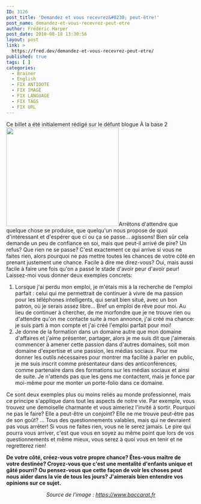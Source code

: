 ```yaml
---
ID: 3126
post_title: 'Demandez et vous recevrez&#8230; peut-être!'
post_name: demandez-et-vous-recevrez-peut-etre
author: Frédéric Harper
post_date: 2010-08-18 13:30:56
layout: post
link: >
  https://fred.dev/demandez-et-vous-recevrez-peut-etre/
published: true
tags: [ ]
categories:
  - Brainer
  - English
  - FIX ANTIDOTE
  - FIX IMAGE
  - FIX LANGUAGE
  - FIX TAGS
  - FIX URL
---
```

<div id="deadblog">
  Ce billet a été initialement rédigé sur le défunt blogue À la base 2
</div><img title="image" src="http://fred.dev/wp-content/uploads/2010/08/image-300x262.jpg" alt="" width="300" height="262"/ Qu' est-ce queç a veut dire? Simplement que vous pouvez cré er, ou plutô t tentez de cré er, votre chance. Depuis quelque temps je prends en compte cette petite phrase et l' inclus dans mon mode de vie. Peut-ê tre est-ce parce que je suis un enfant unique et ou que j' ai souventé té gâ té par la vie que je pense ainsi, mais je crois ré ellement que nous pouvons faire notre chance, faire notre vie quoi!< p/>Arrêtons d'attendre que quelque chose se produise, que quelqu'un nous propose de quoi d'intéressant et d'espérer que ci ou ça se passe... agissons! Bien sûr cela demande un peu de confiance en soi, mais que peut-il arrivé de pire? Un refus? Que rien ne se passe? C'est exactement ce qui arrive si vous ne faites rien, alors pourquoi ne pas mettre toutes les chances de votre côté en prenant justement une chance. Facile à dire me direz-vous? Oui, mais aussi facile à faire une fois qu'on a passé le stade d'avoir peur d'avoir peur! Laissez-moi vous donner deux exemples concrets:

1.  Lorsque j'ai perdu mon emploi, je m'étais mis à la recherche de l'emploi parfait : celui qui me permettrait de continuer à vivre de ma passion pour les téléphones intelligents, qui serait bien situé, avec un bon patron, où je serais assez libre... Bref un emploi de rêve pour moi. Au lieu de continuer à chercher, de me morfondre que je ne trouve rien ou d'attendre qu'on me contacte suite à mon annonce, j'ai créé ma chance: je suis parti à mon compte et j'ai créé l'emploi parfait pour moi!
2.  Je donne de la formation dans un domaine autre que mon domaine d'affaires et j'aime présenter, partager, alors je me suis dit que j'aimerais commencer à amener cette passion dans d'autres domaines, soit mon domaine d'expertise et une passion, les médias sociaux. Pour me donner les outils nécessaires pour montrer ma facilité à parler en public, je me suis inscrit comme présentateur dans des anticonférences, comme partenaire dans des formations sur les médias sociaux et ainsi de suite. Je n'attends pas que les gens me contactent, mais je fonce par moi-même pour me monter un porte-folio dans ce domaine.

Ce sont deux exemples plus ou moins reliés au monde professionnel, mais ce principe s'applique dans tout les aspects de notre vie. Par exemple, vous trouvez une demoiselle charmante et vous aimeriez l'invité à sortir. Pourquoi ne pas le faire? Elle a peut-être un conjoint? Elle ne me trouve peut-être pas de son goût? ... Tous des questionnements valables, mais qui ne devraient pas vous arrêter! Si vous ne faites rien, vous ne le serez jamais. Le pire qui pourra vous arriver, c'est que vous en soyez au même point que lors de vos questionnements et même mieux, vous serez à quoi vous en tenir et ne regretterez rien!

**De votre côté, créez-vous votre propre chance? Êtes-vous maître de votre destinée? Croyez-vous que c'est une mentalité d'enfants unique et gâté pourri? Ou pensez-vous que cette façon de voir les choses peut nous aider dans la vie de tous les jours? J'aimerais bien entendre vos opinions sur ce sujet.**<p style="text-align:center">
  <em>Source de l'image : <a title="Site Web de l'image" href="https://www.baccarat.fr">https://www.baccarat.fr</a></em>
</p>